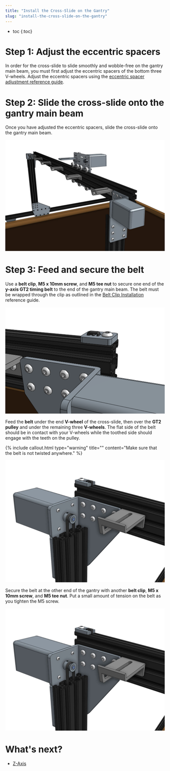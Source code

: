 ```yaml
---
title: "Install the Cross-Slide on the Gantry"
slug: "install-the-cross-slide-on-the-gantry"
---
```


* toc
{:toc}

# Step 1: Adjust the eccentric spacers
In order for the cross-slide to slide smoothly and wobble-free on the gantry main beam, you must first adjust the eccentric spacers of the bottom three V-wheels. Adjust the eccentric spacers using the [eccentric spacer adjustment reference guide](../../FarmBot-Genesis-V1.3/reference/eccentric-spacer-adjustment.md).

# Step 2: Slide the cross-slide onto the gantry main beam
Once you have adjusted the eccentric spacers, slide the cross-slide onto the gantry main beam.

![mount cs.JPG](_images/mount_cs.JPG)

# Step 3: Feed and secure the belt
Use a **belt clip**, **M5 x 10mm screw**, and **M5 tee nut** to secure one end of the **y-axis GT2 timing belt** to the end of the gantry main beam. The belt must be wrapped through the clip as outlined in the [Belt Clip Installation](../../FarmBot-Genesis-V1.3/reference/belt-clip-installation.md) reference guide.

![Screen Shot 2017-02-12 at 4.00.25 PM.png](_images/Screen_Shot_2017-02-12_at_4.00.25_PM.png)

Feed the **belt** under the end **V-wheel** of the cross-slide, then over the **GT2 pulley** and under the remaining three **V-wheels**. The flat side of the belt should be in contact with your V-wheels while the toothed side should engage with the teeth on the pulley.

{%
include callout.html
type="warning"
title=""
content="Make sure that the belt is not twisted anywhere."
%}



![ybelt.JPG](_images/ybelt.JPG)

Secure the belt at the other end of the gantry with another **belt clip**, **M5 x 10mm screw**, and **M5 tee nut**. Put a small amount of tension on the belt as you tighten the M5 screw.

![ybelt.JPG](_images/ybelt.JPG)


# What's next?

 * [Z-Axis](../../FarmBot-Genesis-V1.3/z-axis.md)
